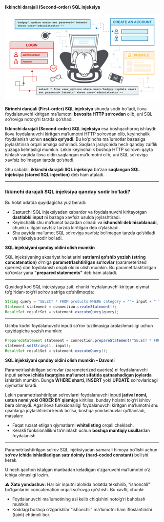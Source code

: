 
**Ikkinchi darajali (Second-order) SQL injeksiya**

![](https://raw.githubusercontent.com/akhatkulov/WebSec-Notes/f58775a136e63e0ed47efb896d59f61238f21a1a/Injection/SQL/Second-order%20SQL%20injection/Second-order%20SQL%20injection.svg)

**Birinchi darajali (First-order) SQL injeksiya** shunda sodir bo‘ladi, ilova foydalanuvchi kiritgan ma’lumotni **bevosita HTTP so‘rovdan** olib, uni SQL so‘roviga noto‘g‘ri tarzda qo‘shadi.

**Ikkinchi darajali (Second-order) SQL injeksiya** esa boshqacharoq ishlaydi: ilova foydalanuvchi kiritgan ma’lumotni HTTP so‘rovdan olib, keyinchalik foydalanish uchun **saqlab qo‘yadi**. Bu ko‘pincha ma’lumotlar bazasiga joylashtirish orqali amalga oshiriladi. Saqlash jarayonida hech qanday zaiflik yuzaga kelmasligi mumkin. Lekin keyinchalik boshqa HTTP so‘rovni qayta ishlash vaqtida ilova oldin saqlangan ma’lumotni olib, uni SQL so‘roviga xavfsiz bo‘lmagan tarzda qo‘shadi.

Shu sababli, **ikkinchi darajali SQL injeksiya** ba’zan **saqlangan SQL injeksiya (stored SQL injection)** deb ham ataladi.

---

### Ikkinchi darajali SQL injeksiya qanday sodir bo‘ladi?

Bu holat odatda quyidagicha yuz beradi:

* Dasturchi SQL injeksiyadan xabardor va foydalanuvchi kiritayotgan **dastlabki input** ni bazaga xavfsiz usulda joylashtiradi.
* Keyinchalik shu ma’lumot bazadan olinadi va **ishonchli deb hisoblanadi**, chunki u ilgari xavfsiz tarzda kiritilgan deb o‘ylashadi.
* Shu paytda ma’lumot SQL so‘roviga xavfsiz bo‘lmagan tarzda qo‘shiladi va injeksiya sodir bo‘ladi.

**SQL injeksiyani qanday oldini olish mumkin**

SQL injeksiyaning aksariyat holatlarini **satrlarni qo‘shib yozish (string concatenation)** o‘rniga **parametrlashtirilgan so‘rovlar** (parameterized queries) dan foydalanish orqali oldini olish mumkin. Bu parametrlashtirilgan so‘rovlar yana **"prepared statements"** deb ham ataladi.

---

Quyidagi kod SQL injeksiyaga zaif, chunki foydalanuvchi kiritgan qiymat to‘g‘ridan-to‘g‘ri so‘rov satriga qo‘shilmoqda:

```java
String query = "SELECT * FROM products WHERE category = '"+ input + "'";
Statement statement = connection.createStatement();
ResultSet resultSet = statement.executeQuery(query);
```

---

Ushbu kodni foydalanuvchi inputi so‘rov tuzilmasiga aralashmasligi uchun quyidagicha yozish mumkin:

```java
PreparedStatement statement = connection.prepareStatement("SELECT * FROM products WHERE category = ?");
statement.setString(1, input);
ResultSet resultSet = statement.executeQuery();
```

**SQL injeksiyani qanday oldini olish mumkin – Davomi**

Parametrlashtirilgan so‘rovlar (parameterized queries) ni foydalanuvchi inputi **so‘rov ichida faqatgina ma’lumot sifatida qatnashadigan joylarda** ishlatish mumkin. Bunga **WHERE sharti**, **INSERT** yoki **UPDATE** so‘rovlaridagi qiymatlar kiradi.

Lekin parametrlashtirilgan so‘rovlarni foydalanuvchi inputi **jadval nomi, ustun nomi yoki ORDER BY qismi**ga kiritilsa, bunday holatni to‘g‘ri ishlov bera olmaydi. Agar ilova funksionalligi foydalanuvchi kiritgan ma’lumotni shu qismlarga joylashtirishi kerak bo‘lsa, boshqa yondashuvlar qo‘llaniladi, masalan:

* Faqat ruxsat etilgan qiymatlarni **whitelisting** orqali cheklash.
* Kerakli funksionallikni ta’minlash uchun **boshqa mantiqiy usullar**dan foydalanish.

---

Parametrlashtirilgan so‘rov SQL injeksiyadan samarali himoya bo‘lishi uchun **so‘rov ichida ishlatiladigan satr doimiy (hard-coded constant)** bo‘lishi kerak.

U hech qachon istalgan manbadan keladigan o‘zgaruvchi ma’lumotni o‘z ichiga olmasligi lozim.

⚠️ **Xato yondashuv:** Har bir inputni alohida holatda tekshirib, “ishonchli” bo‘lganlarini concatenation orqali so‘rovga qo‘shish. Bu xavfli, chunki:

* Foydalanuvchi ma’lumotining asl kelib chiqishini noto‘g‘ri baholash mumkin.
* Koddagi boshqa o‘zgarishlar “ishonchli” ma’lumotni ham ifloslantirishi (taint) ehtimoli bor.
